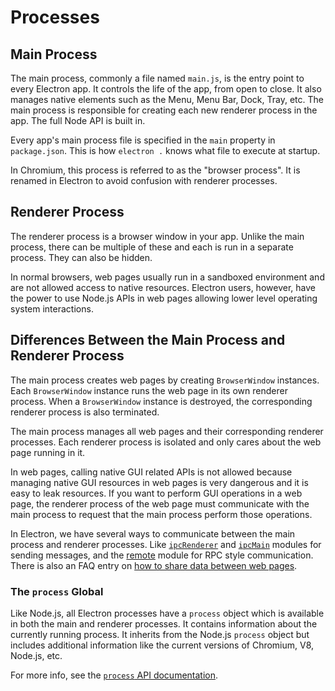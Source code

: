 # Processes

## Main Process

The main process, commonly a file named `main.js`, is the entry point to every
Electron app. It controls the life of the app, from open to close. It also
manages native elements such as the Menu, Menu Bar, Dock, Tray, etc.  The
main process is responsible for creating each new renderer process in the app.
The full Node API is built in.

Every app's main process file is specified in the `main` property in
`package.json`. This is how `electron .` knows what file to execute at startup.

In Chromium, this process is referred to as the "browser process". It is
renamed in Electron to avoid confusion with renderer processes.

## Renderer Process

The renderer process is a browser window in your app. Unlike the main process,
there can be multiple of these and each is run in a separate process.
They can also be hidden.

In normal browsers, web pages usually run in a sandboxed environment and are not
allowed access to native resources. Electron users, however, have the power to
use Node.js APIs in web pages allowing lower level operating system
interactions.

## Differences Between the Main Process and Renderer Process

The main process creates web pages by creating `BrowserWindow` instances. Each
`BrowserWindow` instance runs the web page in its own renderer process. When a
`BrowserWindow` instance is destroyed, the corresponding renderer process
is also terminated.

The main process manages all web pages and their corresponding renderer
processes. Each renderer process is isolated and only cares about the web page
running in it.

In web pages, calling native GUI related APIs is not allowed because managing
native GUI resources in web pages is very dangerous and it is easy to leak
resources. If you want to perform GUI operations in a web page, the renderer
process of the web page must communicate with the main process to request that
the main process perform those operations.

In Electron, we have several ways to communicate between the main process and
renderer processes. Like [`ipcRenderer`](api/ipc-renderer.md) and
[`ipcMain`](api/ipc-main.md) modules for sending messages, and the
[remote](api/remote.md) module for RPC style communication. There is also
an FAQ entry on [how to share data between web pages][share-data].

### The `process` Global

Like Node.js, all Electron processes have a `process` object which is 
available in both the main and renderer processes. It contains information 
about the currently running process. It inherits from the Node.js `process` 
object but includes additional information like the current versions of 
Chromium, V8, Node.js, etc.

For more info, see the [`process` API documentation](api/process.md).

[share-data]: faq.md#how-to-share-data-between-web-pages

